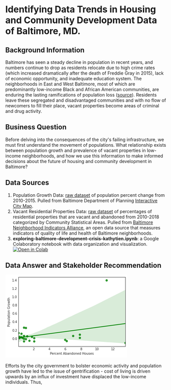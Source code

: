 # Identifying Data Trends in Housing and Community Development Data of Baltimore, MD. 
## Background Information
Baltimore has seen a steady decline in population in recent years, and numbers continue to drop as residents relocate due to high crime rates (which increased dramatically after the death of Freddie Gray in 2015), lack of economic opportunity, and inadequate education system. The neighborhoods in East and West Baltimore, most of which are predominantly low-income Black and African American communities, are enduring the lasting ramifications of population loss ([source](https://nypost.com/2019/04/19/census-estimates-show-baltimores-population-continues-to-plummet/)). Residents leave these segregated and disadvantaged communities  and with no flow of newcomers to fill their place, vacant properties become areas of criminal and drug activity.   
## Business Question
Before delving into the consequences of the city's failing infrastructure, we must first understand the movement of populations. What relationship exists between population growth and prevalence of vacant properties in low-income neighborhoods, and how we use this information to make informed decisions about the future of housing and community development in Baltimore?
## Data Sources 
1. Population Growth Data: [raw dataset](population_growth.csv) of population percent change from 2010-2015. Pulled from Baltimore Department of Planning [Interactive City Map](https://baltplanning.maps.arcgis.com/apps/webappviewer/index.html?id=d45903fd0a9e4132903920526fcafac7).
1. Vacant Residential Properties Data: [raw dataset](abandoned_housing.csv) of percentages of residential properties that are vacant and abandoned from 2010-2018 categorized by Community Statistical Areas. Pulled from [Baltimore Neighborhood Indicators Alliance](https://vital-signs-bniajfi.hub.arcgis.com/), an open data source that measures indicators of quality of life and health of Baltimore neighborhoods.
1. **exploring-baltimore-development-crisis-kathytien.ipynb**: a Google Colaboratory notebook with data organization and visualization. [![Open in Colab](https://colab.research.google.com/assets/colab-badge.svg)](https://colab.research.google.com/drive/1goyT9-ngpkQ6YYQreq5I2_eODnLVGVb9?usp=sharing)
## Data Answer and Stakeholder Recommendation

![Alt text](scatter_plot.png)

Efforts by the city government to bolster economic activity and population growth have led to the issue of gentrification - cost of living is driven upwards by an influx of investment have displaced the low-income individuals. Thus, 

